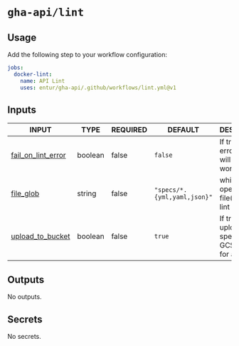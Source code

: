# `gha-api/lint`

## Usage

Add the following step to your workflow configuration:

```yml
jobs:
  docker-lint:
    name: API Lint
    uses: entur/gha-api/.github/workflows/lint.yml@v1
```

## Inputs

<!-- AUTO-DOC-INPUT:START - Do not remove or modify this section -->

| INPUT                                                                                  | TYPE    | REQUIRED | DEFAULT                     | DESCRIPTION                                                            |
| -------------------------------------------------------------------------------------- | ------- | -------- | --------------------------- | ---------------------------------------------------------------------- |
| <a name="input_fail_on_lint_error"></a>[fail_on_lint_error](#input_fail_on_lint_error) | boolean | false    | `false`                     | If true, a lint error <br>will fail the workflow.                      |
| <a name="input_file_glob"></a>[file_glob](#input_file_glob)                            | string  | false    | `"specs/*.{yml,yaml,json}"` | which openAPI 3.x file(s) to <br>lint                                  |
| <a name="input_upload_to_bucket"></a>[upload_to_bucket](#input_upload_to_bucket)       | boolean | false    | `true`                      | If true, will upload the <br>spec(s) to a GCS bucket <br>for analytics |

<!-- AUTO-DOC-INPUT:END -->

## Outputs

<!-- AUTO-DOC-OUTPUT:START - Do not remove or modify this section -->

No outputs.

<!-- AUTO-DOC-OUTPUT:END -->

## Secrets

<!-- AUTO-DOC-SECRETS:START - Do not remove or modify this section -->

No secrets.

<!-- AUTO-DOC-SECRETS:END -->
